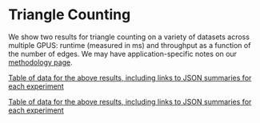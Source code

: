 # Triangle Counting

We show two results for triangle counting on a variety of datasets across multiple GPUS: runtime (measured in ms) and throughput as a function of the number of edges. We may have application-specific notes on our [methodology page](/gunrock/methodology).

<div id="vis_gunrock_primitives_tc_avg_process_time"></div>
<script type="text/javascript">
  var spec = "https://raw.githubusercontent.com/gunrock/io/master/plots/gunrock_primitives_tc_avg_process_time.json";
  vegaEmbed('#vis_gunrock_primitives_tc_avg_process_time', spec).then(function(result) {
    // Access the Vega view instance (https://vega.github.io/vega/docs/api/view/) as result.view
  }).catch(console.error);
</script>

[Table of data for the above results, including links to JSON summaries for each experiment](analysis/gunrock_primitives_tc_avg_process_time_table.md)

<div id="vis_gunrock_primitives_tc_edges"></div>
<script type="text/javascript">
  var spec = "https://raw.githubusercontent.com/gunrock/io/master/plots/gunrock_primitives_tc_edges.json";
  vegaEmbed('#vis_gunrock_primitives_tc_edges', spec).then(function(result) {
    // Access the Vega view instance (https://vega.github.io/vega/docs/api/view/) as result.view
  }).catch(console.error);
</script>

[Table of data for the above results, including links to JSON summaries for each experiment](analysis/gunrock_primitives_tc_edges_table.md)
